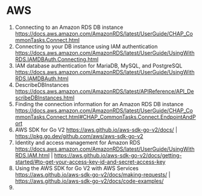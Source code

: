 # AWS

1. Connecting to an Amazon RDS DB instance <https://docs.aws.amazon.com/AmazonRDS/latest/UserGuide/CHAP_CommonTasks.Connect.html>
2. Connecting to your DB instance using IAM authentication <https://docs.aws.amazon.com/AmazonRDS/latest/UserGuide/UsingWithRDS.IAMDBAuth.Connecting.html>
3. IAM database authentication for MariaDB, MySQL, and PostgreSQL <https://docs.aws.amazon.com/AmazonRDS/latest/UserGuide/UsingWithRDS.IAMDBAuth.html>
4. DescribeDBInstances <https://docs.aws.amazon.com/AmazonRDS/latest/APIReference/API_DescribeDBInstances.html>
5. Finding the connection information for an Amazon RDS DB instance <https://docs.aws.amazon.com/AmazonRDS/latest/UserGuide/CHAP_CommonTasks.Connect.html#CHAP_CommonTasks.Connect.EndpointAndPort>
6. AWS SDK for Go V2 <https://aws.github.io/aws-sdk-go-v2/docs/> | <https://pkg.go.dev/github.com/aws/aws-sdk-go-v2> 
7. Identity and access management for Amazon RDS <https://docs.aws.amazon.com/AmazonRDS/latest/UserGuide/UsingWithRDS.IAM.html> | <https://aws.github.io/aws-sdk-go-v2/docs/getting-started/#to-get-your-access-key-id-and-secret-access-key>
8. Using the AWS SDK for Go V2 with AWS Services <https://aws.github.io/aws-sdk-go-v2/docs/making-requests/> | <https://aws.github.io/aws-sdk-go-v2/docs/code-examples/>
9. 